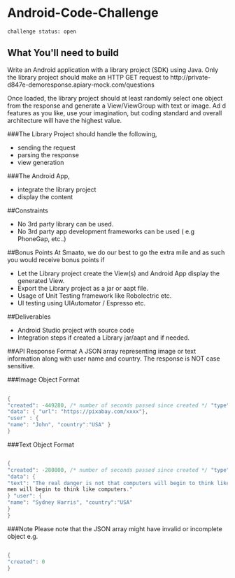 # Android-Code-Challenge

`challenge status: open`

## What You'll need to build
Write an Android application with a library project (SDK) using Java. Only the library project should make an HTTP GET request to http://private- d847e-demoresponse.apiary-mock.com/questions 

Once loaded, the library project should at least randomly select one object from the response and generate a View/ViewGroup with text or image. Ad d features as you like, use your imagination, but coding standard and overall architecture will have the highest value.

###The Library Project should handle the following,
* sending the request 
* parsing the response 
* view generation

###The Android App,
* integrate the library project 
* display the content

##Constraints
* No 3rd party library can be used.
* No 3rd party app development frameworks can be used ( e.g PhoneGap, etc..)

##Bonus Points
At Smaato, we do our best to go the extra mile and as such you would receive bonus points if
* Let the Library project create the View(s) and Android App display the generated View. 
* Export the Library project as a jar or aapt file.
* Usage of Unit Testing framework like Robolectric etc.
* UI testing using UIAutomator / Espresso etc.

##Deliverables
* Android Studio project with source code
* Integration steps if created a Library jar/aapt and if needed.

##API Response Format
A JSON array representing image or text information along with user name and country. The response is NOT case sensitive.

###Image Object Format
```java
     
{
"created": -449280, /* number of seconds passed since created */ "type": "IMG",
"data": { "url": "https://pixabay.com/xxxx"},
"user" : {
"name": "John", "country":"USA" }
}

 ```
###Text Object Format
```java

{
"created": -280800, /* number of seconds passed since created */ "type": "TEXT",
"data": {
"text": "The real danger is not that computers will begin to think like men, but that
men will begin to think like computers."
} "user": {
"name": "Sydney Harris", "country":"USA"
}
}

 ```
 
 
###Note
Please note that the JSON array might have invalid or incomplete object e.g.
```java

{
"created": 0
}

 ```
 
